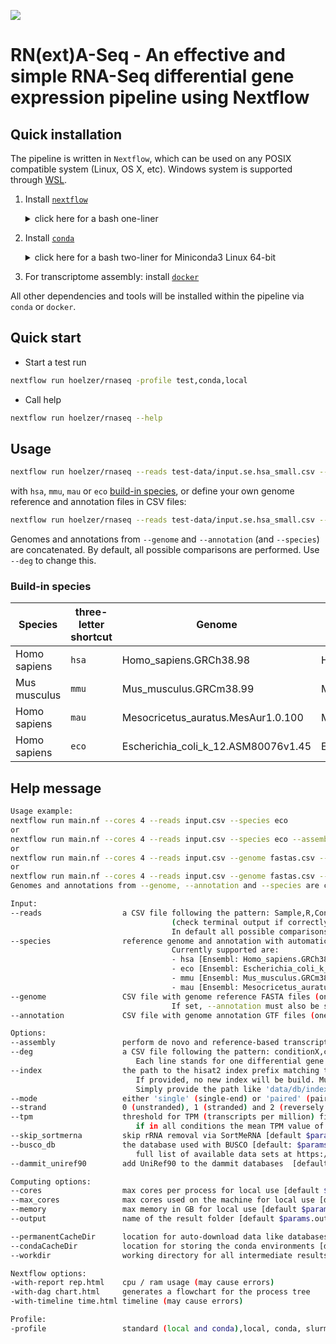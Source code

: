
![](https://img.shields.io/badge/nextflow-20.07.1-brightgreen)
<!--![](https://img.shields.io/badge/uses-docker-blue.svg)-->

# RN(ext)A-Seq - An effective and simple RNA-Seq differential gene expression pipeline using Nextflow

## Quick installation

The pipeline is written in `Nextflow`, which can be used on any POSIX compatible system (Linux, OS X, etc). Windows system is supported through [WSL](https://en.wikipedia.org/wiki/Windows_Subsystem_for_Linux).

1. Install  [`nextflow`](https://nf-co.re/usage/installation)
    <details><summary>click here for a bash one-liner </summary>

    ```bash
    wget -qO- https://get.nextflow.io | bash
    ```

    </details>
1. Install [`conda`](https://conda.io/miniconda.html)
    <details><summary>click here for a bash two-liner for Miniconda3 Linux 64-bit</summary>

    ```bash
    wget https://repo.anaconda.com/miniconda/Miniconda3-latest-Linux-x86_64.sh
    bash Miniconda3-latest-Linux-x86_64.sh
    ```

    </details>
1. For transcriptome assembly: install [`docker`](https://docs.docker.com/engine/installation/)

All other dependencies and tools will be installed within the pipeline via `conda` or `docker`.

## Quick start

- Start a test run

```bash
nextflow run hoelzer/rnaseq -profile test,conda,local
```

- Call help

```bash
nextflow run hoelzer/rnaseq --help
```

## Usage

```bash
nextflow run hoelzer/rnaseq --reads test-data/input.se.hsa_small.csv --species hsa --max_cores 6 --cores 2
```

with `hsa`, `mmu`, `mau` or `eco` [build-in species](###-Build-in-species), or define your own genome reference and annotation files in CSV files:

```bash
nextflow run hoelzer/rnaseq --reads test-data/input.se.hsa_small.csv --genome fastas.csv --annotation gtf.csv --max_cores 6 --cores 2
```

Genomes and annotations from `--genome` and `--annotation` (and `--species`) are concatenated.
By default, all possible comparisons are performed. Use `--deg` to change this.

### Build-in species

| Species      | three-letter shortcut | Genome                              | Annotation                                    |
| ------------ | --------------------- | ----------------------------------- | --------------------------------------------- |
| Homo sapiens | `hsa`                 | Homo_sapiens.GRCh38.98              | Homo_sapiens.GRCh38.dna.primary_assembly      |
| Mus musculus | `mmu`                 | Mus_musculus.GRCm38.99              | Mus_musculus.GRCm38.dna.primary_assembly      |
| Homo sapiens | `mau`                 | Mesocricetus_auratus.MesAur1.0.100  | Mesocricetus_auratus.MesAur1.0.dna.toplevel   |
| Homo sapiens | `eco`                 | Escherichia_coli_k_12.ASM80076v1.45 | Escherichia_coli_k_12.ASM80076v1.dna.toplevel |

## Help message

```bash
Usage example:
nextflow run main.nf --cores 4 --reads input.csv --species eco
or
nextflow run main.nf --cores 4 --reads input.csv --species eco --assembly
or
nextflow run main.nf --cores 4 --reads input.csv --genome fastas.csv --annotation gtfs.csv
or
nextflow run main.nf --cores 4 --reads input.csv --genome fastas.csv --annotation gtfs.csv --species eco
Genomes and annotations from --genome, --annotation and --species are concatenated

Input:
--reads                  a CSV file following the pattern: Sample,R,Condition,Patient for single-end or Sample,R1,R2,Condition,Patient for paired-end
                                    (check terminal output if correctly assigned)
                                    In default all possible comparisons of conditions in one direction are made. Use --deg to change this.
--species                reference genome and annotation with automatic download.
                                    Currently supported are:
                                    - hsa [Ensembl: Homo_sapiens.GRCh38.dna.primary_assembly | Homo_sapiens.GRCh38.98]
                                    - eco [Ensembl: Escherichia_coli_k_12.ASM80076v1.dna.toplevel | Escherichia_coli_k_12.ASM80076v1.45]
                                    - mmu [Ensembl: Mus_musculus.GRCm38.dna.primary_assembly | Mus_musculus.GRCm38.99.gtf]
                                    - mau [Ensembl: Mesocricetus_auratus.MesAur1.0.dna.toplevel | Mesocricetus_auratus.MesAur1.0.100]
--genome                 CSV file with genome reference FASTA files (one path in each line).
                                    If set, --annotation must also be set.
--annotation             CSV file with genome annotation GTF files (one path in each line)

Options:
--assembly               perform de novo and reference-based transcriptome assembly instead of DEG analysis [default $params.assembly]
--deg                    a CSV file following the pattern: conditionX,conditionY
                            Each line stands for one differential gene expression comparison.
--index                  the path to the hisat2 index prefix matching the genome provided via --species. 
                            If provided, no new index will be build. Must be named 'index.*.ht2'.  
                            Simply provide the path like 'data/db/index'. DEPRECATED
--mode                   either 'single' (single-end) or 'paired' (paired-end) sequencing [default $params.mode]
--strand                 0 (unstranded), 1 (stranded) and 2 (reversely stranded) [default $params.strand]
--tpm                    threshold for TPM (transcripts per million) filter. A feature is discared, 
                            if in all conditions the mean TPM value of all libraries in this condition are below the threshold. [default $params.tpm]
--skip_sortmerna         skip rRNA removal via SortMeRNA [default $params.skip_sortmerna] 
--busco_db               the database used with BUSCO [default: $params.busco_db]
                            full list of available data sets at https://busco.ezlab.org/v2/frame_wget.html 
--dammit_uniref90        add UniRef90 to the dammit databases  [default: $params.dammit_uniref90]

Computing options:
--cores                  max cores per process for local use [default $params.cores]
--max_cores              max cores used on the machine for local use [default $params.max_cores]
--memory                 max memory in GB for local use [default $params.memory]
--output                 name of the result folder [default $params.output]

--permanentCacheDir      location for auto-download data like databases [default $params.permanentCacheDir]
--condaCacheDir          location for storing the conda environments [default $params.condaCacheDir]
--workdir                working directory for all intermediate results [default $params.workdir]

Nextflow options:
-with-report rep.html    cpu / ram usage (may cause errors)
-with-dag chart.html     generates a flowchart for the process tree
-with-timeline time.html timeline (may cause errors)

Profile:
-profile                 standard (local and conda),local, conda, slurm, ara (slurm, conda and customization) [default standard]
```

<!-- # Flow chart

![flow-chart](figures/chart.png) -->
